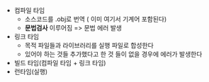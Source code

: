 
- 컴파일 타임 
	- 소스코드를 .obj로 번역 ( 이미 여기서 기계어 포함된다)
	- **문법검사** 이루어짐 => 문법 에러 발생
- 링크 타임
	- 목적 파일들과 라이브러리를 실행 파일로 합성한다
	- 있어야 하는 것들 추가했다고 한 것 들이 없을 경우에 에러가 발생한다 
- 빌드 타임(컴파일 타임 + 링크 타임)
- 런타임(실행)